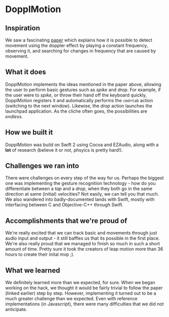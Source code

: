 # DopplMotion

## Inspiration
We saw a fascinating [paper](http://research.microsoft.com/en-us/um/redmond/groups/cue/publications/GuptaSoundWaveCHI2012.pdf) which explains how it is possible to detect movement using the doppler effect by playing a constant frequency, observing it, and searching for changes in frequency that are caused by movement.

## What it does
DopplMotion implements the ideas mentioned in the paper above, allowing the user to perform basic gestures such as _spike_ and _drop_. For example, if the user were to _spike_, or throw their hand off the keyboard quickly, DopplMotion registers it and automatically performs the `cmd+tab` action (switching to the next window). Likewise, the _drop_ action launches the launchpad application. As the cliche often goes, the possibilities are _endless_.

## How we built it
DopplMotion was build on Swift 2 using Cocoa and EZAudio, along with a **lot** of research (believe it or not, phsyics is pretty hard!).

## Challenges we ran into
There were challenges on every step of the way for us. Perhaps the biggest one was implementing the gesture recognition technology - how do you differentiate between a _tap_ and a _drop_, when they both go in the same direction at same (initial) velocities? Not easily, we can tell you that much. We also wandered into badly-documented lands with Swift, mostly with interfacing between C and Objective-C++ through Swift.

## Accomplishments that we're proud of
We're really excited that we can track basic and movements through just audio input and output - it still baffles us that its possible in the first place. We're also really proud that we managed to finish so much in such a short amount of time. Pretty sure it took the creators of leap motion more than 36 hours to create their inital mvp ;).

## What we learned
We definitely learned more than we expected, for sure. When we began working on the hack, we thought it would be fairly trivial to follow the paper (linked earlier) step by step. However, implementing it turned out to be a much greater challenge than we expected. Even with reference implementations (in Javascript), there were many difficulties that we did not anticipate.
